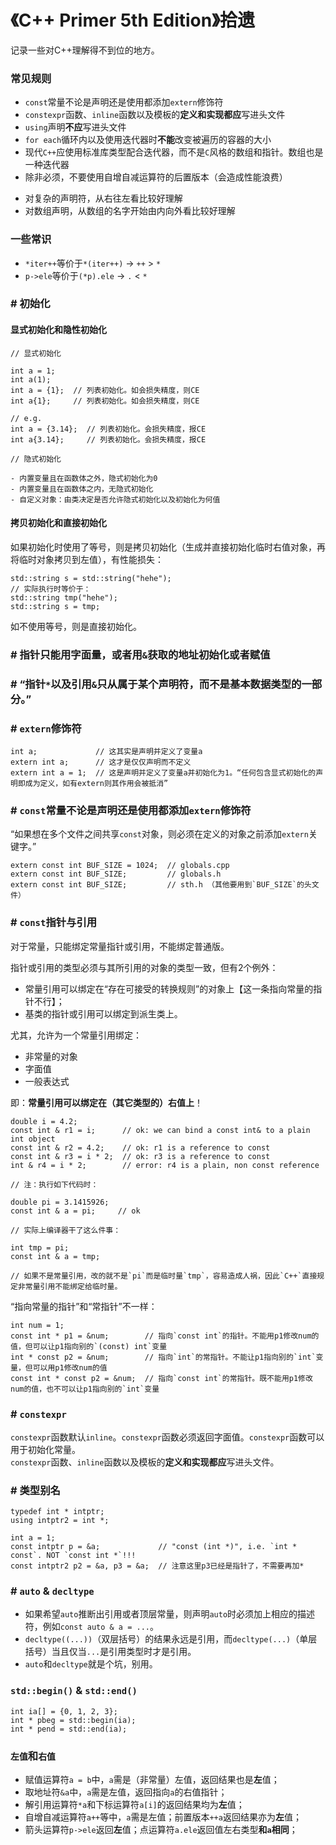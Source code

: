 # 《C++ Primer 5th Edition》拾遗

记录一些对C++理解得不到位的地方。

### 常见规则

- `const`常量不论是声明还是使用都添加`extern`修饰符
- `constexpr`函数、`inline`函数以及模板的**定义和实现都应**写进头文件
- `using`声明**不应**写进头文件
- `for each`循环内以及使用迭代器时**不能**改变被遍历的容器的大小
- 现代`C++`应使用标准库类型配合迭代器，而不是`C`风格的数组和指针。数组也是一种迭代器
- 除非必须，不要使用自增自减运算符的后置版本（会造成性能浪费）

+ 对复杂的声明符，从右往左看比较好理解
+ 对数组声明，从数组的名字开始由内向外看比较好理解

### 一些常识

- `*iter++`等价于`*(iter++)` → `++` > `*`
- `p->ele`等价于`(*p).ele` → `.` < `*`

### \# 初始化

#### 显式初始化和隐性初始化

```
// 显式初始化

int a = 1;
int a(1);
int a = {1};  // 列表初始化。如会损失精度，则CE
int a{1};     // 列表初始化。如会损失精度，则CE

// e.g.
int a = {3.14};  // 列表初始化。会损失精度，报CE
int a{3.14};     // 列表初始化。会损失精度，报CE

// 隐式初始化

- 内置变量且在函数体之外，隐式初始化为0
- 内置变量且在函数体之内，无隐式初始化
- 自定义对象：由类决定是否允许隐式初始化以及初始化为何值
```

#### 拷贝初始化和直接初始化

如果初始化时使用了等号，则是拷贝初始化（生成并直接初始化临时右值对象，再将临时对象拷贝到左值），有性能损失：

```
std::string s = std::string("hehe"); 
// 实际执行时等价于：
std::string tmp("hehe"); 
std::string s = tmp; 
```

如不使用等号，则是直接初始化。

### \# 指针只能用字面量，或者用`&`获取的地址初始化或者赋值

### \# “指针`*`以及引用`&`只从属于某个声明符，而不是基本数据类型的一部分。”

### \# `extern`修饰符

```
int a;             // 这其实是声明并定义了变量a
extern int a;      // 这才是仅仅声明而不定义
extern int a = 1;  // 这是声明并定义了变量a并初始化为1。“任何包含显式初始化的声明即成为定义，如有extern则其作用会被抵消”
```

### \# `const`常量不论是声明还是使用都添加`extern`修饰符

“如果想在多个文件之间共享`const`对象，则必须在定义的对象之前添加`extern`关键字。”

```
extern const int BUF_SIZE = 1024;  // globals.cpp
extern const int BUF_SIZE;         // globals.h
extern const int BUF_SIZE;         // sth.h （其他要用到`BUF_SIZE`的头文件）
```

### \# `const`指针与引用

对于常量，只能绑定常量指针或引用，不能绑定普通版。

指针或引用的类型必须与其所引用的对象的类型一致，但有2个例外：
- 常量引用可以绑定在“存在可接受的转换规则”的对象上【这一条指向常量的指针不行】；    
- 基类的指针或引用可以绑定到派生类上。

尤其，允许为一个常量引用绑定：
- 非常量的对象
- 字面值
- 一般表达式

即：**常量引用可以绑定在（其它类型的）右值上**！

```
double i = 4.2;
const int & r1 = i;      // ok: we can bind a const int& to a plain int object
const int & r2 = 4.2;    // ok: r1 is a reference to const
const int & r3 = i * 2;  // ok: r3 is a reference to const
int & r4 = i * 2;        // error: r4 is a plain, non const reference

// 注：执行如下代码时：

double pi = 3.1415926;  
const int & a = pi;     // ok

// 实际上编译器干了这么件事：

int tmp = pi;
const int & a = tmp;

// 如果不是常量引用，改的就不是`pi`而是临时量`tmp`，容易造成人祸，因此`C++`直接规定非常量引用不能绑定给临时量。
```

“指向常量的指针”和“常指针”不一样：

```
int num = 1;  
const int * p1 = &num;        // 指向`const int`的指针。不能用p1修改num的值，但可以让p1指向别的`(const) int`变量
int * const p2 = &num;        // 指向`int`的常指针。不能让p1指向别的`int`变量，但可以用p1修改num的值
const int * const p2 = &num;  // 指向`const int`的常指针。既不能用p1修改num的值，也不可以让p1指向别的`int`变量
```

### \# `constexpr`

`constexpr`函数默认`inline`。`constexpr`函数必须返回字面值。`constexpr`函数可以用于初始化常量。   
`constexpr`函数、`inline`函数以及模板的**定义和实现都应**写进头文件。

### \# 类型别名

```
typedef int * intptr;
using intptr2 = int *;

int a = 1;
const intptr p = &a;             // "const (int *)", i.e. `int * const`. NOT `const int *`!!!
const intptr2 p2 = &a, p3 = &a;  // 注意这里p3已经是指针了，不需要再加*
```

### \# `auto` & `decltype`

- 如果希望`auto`推断出引用或者顶层常量，则声明`auto`时必须加上相应的描述符，例如`const auto & a = ...`。
- `decltype((...))`（双层括号）的结果永远是引用，而`decltype(...)`（单层括号）当且仅当`...`是引用类型时才是引用。
- `auto`和`decltype`就是个坑，别用。


### `std::begin()` & `std::end()`

```
int ia[] = {0, 1, 2, 3};
int * pbeg = std::begin(ia);
int * pend = std::end(ia);
```

### `左值`和`右值`

- 赋值运算符`a = b`中，`a`需是（非常量）左值，返回结果也是**左**值；
- 取地址符`&a`中，`a`需是左值，返回指向`a`的右值指针；
- 解引用运算符`*a`和下标运算符`a[i]`的返回结果均为**左**值；
- 自增自减运算符`a++`等中，`a`需是左值；前置版本`++a`返回结果亦为**左**值；
- 箭头运算符`p->ele`返回**左**值；点运算符`a.ele`返回值左右类型**和`a`相同**；













